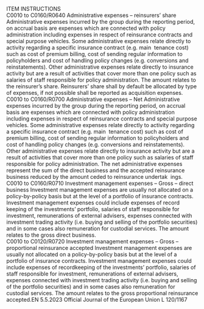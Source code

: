 
ITEM  INSTRUCTIONS  
C0010 to 
C0160/R0640  Administrative expenses 
– reinsurers’ share  Administrative expenses incurred by the group during the reporting period, on accrual 
basis are expenses which are connected with policy administration including expenses 
in respect of reinsurance contracts and special purpose vehicles. Some administrative 
expenses relate directly to activity regarding a specific insurance contract (e.g. main ­
tenance cost) such as cost of premium billing, cost of sending regular information to 
policyholders and cost of handling policy changes (e.g. conversions and reinstatements). 
Other administrative expenses relate directly to insurance activity but are a result of 
activities that cover more than one policy such as salaries of staff responsible for policy 
administration. 
The amount relates to the reinsurer’s share. 
Reinsurers’ share shall by default be allocated by type of expenses, if not possible shall 
be reported as acquisition expenses.  
C0010 to 
C0160/R0700  Administrative expenses 
– Net  Administrative expenses incurred by the group during the reporting period, on accrual 
basis are expenses which are connected with policy administration including expenses 
in respect of reinsurance contracts and special purpose vehicles. Some administrative 
expenses relate directly to activity regarding a specific insurance contract (e.g. main ­
tenance cost) such as cost of premium billing, cost of sending regular information to 
policyholders and cost of handling policy changes (e.g. conversions and reinstatements). 
Other administrative expenses relate directly to insurance activity but are a result of 
activities that cover more than one policy such as salaries of staff responsible for policy 
administration. 
The net administrative expenses represent the sum of the direct business and the 
accepted reinsurance business reduced by the amount ceded to reinsurance undertak ­
ings.  
C0010 to 
C0160/R0710  Investment management 
expenses – Gross – direct 
business  Investment management expenses are usually not allocated on a policy-by-policy basis 
but at the level of a portfolio of insurance contracts. Investment management expenses 
could include expenses of record keeping of the investments’ portfolio, salaries of staff 
responsible for investment, remunerations of external advisers, expenses connected with 
investment trading activity (i.e. buying and selling of the portfolio securities) and in 
some cases also remuneration for custodial services. 
The amount relates to the gross direct business.  
C0010 to 
C0120/R0720  Investment management 
expenses – Gross – 
proportional reinsurance 
accepted  Investment management expenses are usually not allocated on a policy-by-policy basis 
but at the level of a portfolio of insurance contracts. Investment management expenses 
could include expenses of recordkeeping of the investments’ portfolio, salaries of staff 
responsible for investment, remunerations of external advisers, expenses connected with 
investment trading activity (i.e. buying and selling of the portfolio securities) and in 
some cases also remuneration for custodial services. 
The amount relates to the gross proportional reinsurance accepted.EN  5.5.2023 Official Journal of the European Union L 120/1167